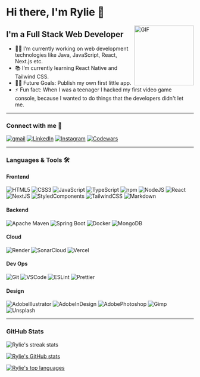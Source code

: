 # Hi there, I'm Rylie 👋

<img align="right" alt="GIF" height="160px" src="https://media.giphy.com/media/du3J3cXyzhj75IOgvA/giphy.gif" />

## I'm a Full Stack Web Developer

- 👨‍💻 I’m currently working on web development technologies like Java, JavaScript, React, Next.js etc.
- 📚 I’m currently learning React Native and Tailwind CSS.
- 💪🏼 Future Goals: Publish my own first little app.
- ⚡ Fun fact: When I was a teenager I hacked my first video game console, because I wanted to do things that the developers didn't let me.

---

### Connect with me 📝

[![gmail](https://img.shields.io/badge/Gmail-D14836?style=for-the-badge&logo=gmail&logoColor=white)](mailto:rylie.castell@gmail.com)
[![LinkedIn](https://img.shields.io/badge/LinkedIn-0077B5?style=for-the-badge&logo=linkedin&logoColor=white)](https://www.linkedin.com/in/jonas-rylie-castell-34b4a727a/)
[![Instagram](https://img.shields.io/badge/Instagram-E4405F?style=for-the-badge&logo=instagram&logoColor=white)](https://www.instagram.com/rylie.castell)
[![Codewars](https://img.shields.io/badge/Codewars-B1361E?style=for-the-badge&logo=Codewars&logoColor=white)](https://www.codewars.com/users/ryliecc)

---

### Languages & Tools 🛠️

#### Frontend

![HTML5](https://img.shields.io/badge/HTML5-E34F26?style=for-the-badge&logo=html5&logoColor=white)
![CSS3](https://img.shields.io/badge/CSS3-1572B6?style=for-the-badge&logo=css3&logoColor=white)
![JavaScript](https://img.shields.io/badge/JavaScript-323330?style=for-the-badge&logo=javascript&logoColor=F7DF1E)
![TypeScript](https://img.shields.io/badge/TypeScript-007ACC?style=for-the-badge&logo=typescript&logoColor=white)
![npm](https://img.shields.io/badge/npm-CB3837?style=for-the-badge&logo=npm&logoColor=white)
![NodeJS](https://img.shields.io/badge/Node.js-339933?style=for-the-badge&logo=nodedotjs&logoColor=white)
![React](https://img.shields.io/badge/React-20232A?style=for-the-badge&logo=react&logoColor=61DAFB)
![NextJS](https://img.shields.io/badge/next.js-000000?style=for-the-badge&logo=nextdotjs&logoColor=white)
![StyledComponents](https://img.shields.io/badge/styled--components-DB7093?style=for-the-badge&logo=styled-components&logoColor=white)
![TailwindCSS](https://img.shields.io/badge/Tailwind_CSS-38B2AC?style=for-the-badge&logo=tailwind-css&logoColor=white)
![Markdown](https://img.shields.io/badge/Markdown-000000?style=for-the-badge&logo=markdown&logoColor=white)

#### Backend

![Apache Maven](https://img.shields.io/badge/apache_maven-C71A36?style=for-the-badge&logo=apachemaven&logoColor=white)
![Spring Boot](https://img.shields.io/badge/Spring_Boot-F2F4F9?style=for-the-badge&logo=spring-boot)
![Docker](https://img.shields.io/badge/Docker-2CA5E0?style=for-the-badge&logo=docker&logoColor=white)
![MongoDB](https://img.shields.io/badge/MongoDB-4EA94B?style=for-the-badge&logo=mongodb&logoColor=white)

#### Cloud

![Render](https://img.shields.io/badge/Render-46E3B7?style=for-the-badge&logo=render&logoColor=white)
![SonarCloud](https://img.shields.io/badge/Sonar%20cloud-F3702A?style=for-the-badge&logo=sonarcloud&logoColor=white)
![Vercel](https://img.shields.io/badge/Vercel-000000?style=for-the-badge&logo=vercel&logoColor=white)

#### Dev Ops

![Git](https://img.shields.io/badge/GIT-E44C30?style=for-the-badge&logo=git&logoColor=white)
![VSCode](https://img.shields.io/badge/VSCode-0078D4?style=for-the-badge&logo=visual%20studio%20code&logoColor=white)
![ESLint](https://img.shields.io/badge/eslint-3A33D1?style=for-the-badge&logo=eslint&logoColor=white)
![Prettier](https://img.shields.io/badge/prettier-1A2C34?style=for-the-badge&logo=prettier&logoColor=F7BA3E)

#### Design
![AdobeIllustrator](https://img.shields.io/badge/Adobe%20Illustrator-FF9A00?style=for-the-badge&logo=adobe%20illustrator&logoColor=white)
![AdobeInDesign](https://img.shields.io/badge/Adobe%20InDesign-FF3366?style=for-the-badge&logo=Adobe%20InDesign&logoColor=white)
![AdobePhotoshop](https://img.shields.io/badge/Adobe%20Photoshop-31A8FF?style=for-the-badge&logo=Adobe%20Photoshop&logoColor=black)
![Gimp](https://img.shields.io/badge/gimp-5C5543?style=for-the-badge&logo=gimp&logoColor=white)
![Unsplash](https://img.shields.io/badge/Unsplash-000000?style=for-the-badge&logo=Unsplash&logoColor=white)

---

### GitHub Stats

![Rylie's streak stats](https://github-readme-streak-stats.herokuapp.com/?user=ryliecc&theme=dark)

[![Rylie's GitHub stats](https://github-readme-stats.vercel.app/api?username=ryliecc&show_icons=true&theme=dark)](https://github.com/anuraghazra/github-readme-stats)

[![Rylie's top languages](https://github-readme-stats.vercel.app/api/top-langs/?username=ryliecc&layout=donut&theme=dark)](https://github.com/anuraghazra/github-readme-stats)
